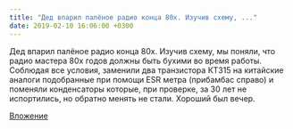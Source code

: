 ```yaml
---
title: "Дед впарил палёное радио конца 80х. Изучив схему, ..."
date: 2019-02-10 16:06:00 +0300
---
```


Дед впарил палёное радио конца 80х. Изучив схему, мы поняли, что радио мастера 80х годов должны быть бухими во время работы. Соблюдая все условия, заменили два транзистора КТ315 на китайские аналоги подобранные при помощи ESR метра (прибамбас справо) и поменяли конденсаторы которые, при проверке, за 30 лет не испортились, но обратно менять не стали. Хороший был вечер.

[Вложение](https://vk.com/photo41076938_456244633)
